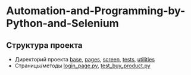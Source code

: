 # Automation-and-Programming-by-Python-and-Selenium

## Структура проекта

- Директорий
  проекта [base](https://github.com/lambotik/Final-Project-Course-Selenium/tree/main/base), [pages](https://github.com/lambotik/Final-Project-Course-Selenium/tree/main/pages), [screen](https://github.com/lambotik/Final-Project-Course-Selenium/tree/main/screen), [tests](https://github.com/lambotik/Final-Project-Course-Selenium/tree/main/tests), [utilities](https://github.com/lambotik/Final-Project-Course-Selenium/tree/main/utilities)
- Страницы/методы
   [login_page.py](https://github.com/lambotik/Final-Project-Course-Selenium/blob/main/pages/login_page.py), [test_buy_product.py](https://github.com/lambotik/Final-Project-Course-Selenium/blob/main/tests/test_buy_product.py)
